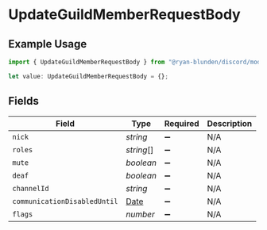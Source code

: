 # UpdateGuildMemberRequestBody

## Example Usage

```typescript
import { UpdateGuildMemberRequestBody } from "@ryan-blunden/discord/models/operations";

let value: UpdateGuildMemberRequestBody = {};
```

## Fields

| Field                                                                                         | Type                                                                                          | Required                                                                                      | Description                                                                                   |
| --------------------------------------------------------------------------------------------- | --------------------------------------------------------------------------------------------- | --------------------------------------------------------------------------------------------- | --------------------------------------------------------------------------------------------- |
| `nick`                                                                                        | *string*                                                                                      | :heavy_minus_sign:                                                                            | N/A                                                                                           |
| `roles`                                                                                       | *string*[]                                                                                    | :heavy_minus_sign:                                                                            | N/A                                                                                           |
| `mute`                                                                                        | *boolean*                                                                                     | :heavy_minus_sign:                                                                            | N/A                                                                                           |
| `deaf`                                                                                        | *boolean*                                                                                     | :heavy_minus_sign:                                                                            | N/A                                                                                           |
| `channelId`                                                                                   | *string*                                                                                      | :heavy_minus_sign:                                                                            | N/A                                                                                           |
| `communicationDisabledUntil`                                                                  | [Date](https://developer.mozilla.org/en-US/docs/Web/JavaScript/Reference/Global_Objects/Date) | :heavy_minus_sign:                                                                            | N/A                                                                                           |
| `flags`                                                                                       | *number*                                                                                      | :heavy_minus_sign:                                                                            | N/A                                                                                           |